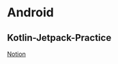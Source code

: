 # Android
## Kotlin-Jetpack-Practice
[Notion](https://izongg.notion.site/Android-Errors-or-Tips-db51d46c324845b2a1d8aef0ce42aa03)
